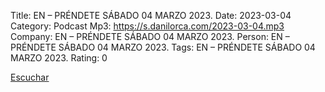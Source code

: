 Title: EN – PRÉNDETE SÁBADO 04 MARZO 2023.
Date: 2023-03-04
Category: Podcast
Mp3: https://s.danilorca.com/2023-03-04.mp3
Company: EN – PRÉNDETE SÁBADO 04 MARZO 2023.
Person: EN – PRÉNDETE SÁBADO 04 MARZO 2023.
Tags: EN – PRÉNDETE SÁBADO 04 MARZO 2023.
Rating: 0

<a href="https://s.danilorca.com/2023-03-04.mp3" type="audio/mpeg">
Escuchar
</a>
